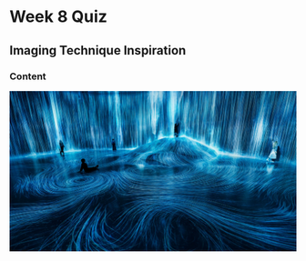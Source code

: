 # Week 8 Quiz

## **Imaging Technique Inspiration**

### Content

![Emerging Image](readmeImages/Emerging.jpg)



